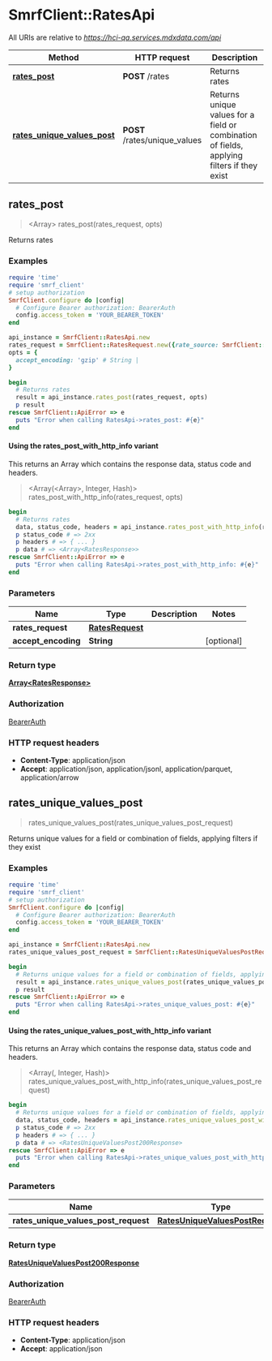 # SmrfClient::RatesApi

All URIs are relative to *https://hci-qa.services.mdxdata.com/api*

| Method | HTTP request | Description |
| ------ | ------------ | ----------- |
| [**rates_post**](RatesApi.md#rates_post) | **POST** /rates | Returns rates |
| [**rates_unique_values_post**](RatesApi.md#rates_unique_values_post) | **POST** /rates/unique_values | Returns unique values for a field or combination of fields, applying filters if they exist |


## rates_post

> <Array<RatesResponse>> rates_post(rates_request, opts)

Returns rates

### Examples

```ruby
require 'time'
require 'smrf_client'
# setup authorization
SmrfClient.configure do |config|
  # Configure Bearer authorization: BearerAuth
  config.access_token = 'YOUR_BEARER_TOKEN'
end

api_instance = SmrfClient::RatesApi.new
rates_request = SmrfClient::RatesRequest.new({rate_source: SmrfClient::RateSourceRequest.new, billing_code: SmrfClient::BillingCodeAndType.new}) # RatesRequest | 
opts = {
  accept_encoding: 'gzip' # String | 
}

begin
  # Returns rates
  result = api_instance.rates_post(rates_request, opts)
  p result
rescue SmrfClient::ApiError => e
  puts "Error when calling RatesApi->rates_post: #{e}"
end
```

#### Using the rates_post_with_http_info variant

This returns an Array which contains the response data, status code and headers.

> <Array(<Array<RatesResponse>>, Integer, Hash)> rates_post_with_http_info(rates_request, opts)

```ruby
begin
  # Returns rates
  data, status_code, headers = api_instance.rates_post_with_http_info(rates_request, opts)
  p status_code # => 2xx
  p headers # => { ... }
  p data # => <Array<RatesResponse>>
rescue SmrfClient::ApiError => e
  puts "Error when calling RatesApi->rates_post_with_http_info: #{e}"
end
```

### Parameters

| Name | Type | Description | Notes |
| ---- | ---- | ----------- | ----- |
| **rates_request** | [**RatesRequest**](RatesRequest.md) |  |  |
| **accept_encoding** | **String** |  | [optional] |

### Return type

[**Array&lt;RatesResponse&gt;**](RatesResponse.md)

### Authorization

[BearerAuth](../README.md#BearerAuth)

### HTTP request headers

- **Content-Type**: application/json
- **Accept**: application/json, application/jsonl, application/parquet, application/arrow


## rates_unique_values_post

> <RatesUniqueValuesPost200Response> rates_unique_values_post(rates_unique_values_post_request)

Returns unique values for a field or combination of fields, applying filters if they exist

### Examples

```ruby
require 'time'
require 'smrf_client'
# setup authorization
SmrfClient.configure do |config|
  # Configure Bearer authorization: BearerAuth
  config.access_token = 'YOUR_BEARER_TOKEN'
end

api_instance = SmrfClient::RatesApi.new
rates_unique_values_post_request = SmrfClient::RatesUniqueValuesPostRequest.new({field: 'applicable_specialties', rate_source: SmrfClient::RateSourceRequest.new, billing_code: SmrfClient::BillingCodeAndType.new}) # RatesUniqueValuesPostRequest | 

begin
  # Returns unique values for a field or combination of fields, applying filters if they exist
  result = api_instance.rates_unique_values_post(rates_unique_values_post_request)
  p result
rescue SmrfClient::ApiError => e
  puts "Error when calling RatesApi->rates_unique_values_post: #{e}"
end
```

#### Using the rates_unique_values_post_with_http_info variant

This returns an Array which contains the response data, status code and headers.

> <Array(<RatesUniqueValuesPost200Response>, Integer, Hash)> rates_unique_values_post_with_http_info(rates_unique_values_post_request)

```ruby
begin
  # Returns unique values for a field or combination of fields, applying filters if they exist
  data, status_code, headers = api_instance.rates_unique_values_post_with_http_info(rates_unique_values_post_request)
  p status_code # => 2xx
  p headers # => { ... }
  p data # => <RatesUniqueValuesPost200Response>
rescue SmrfClient::ApiError => e
  puts "Error when calling RatesApi->rates_unique_values_post_with_http_info: #{e}"
end
```

### Parameters

| Name | Type | Description | Notes |
| ---- | ---- | ----------- | ----- |
| **rates_unique_values_post_request** | [**RatesUniqueValuesPostRequest**](RatesUniqueValuesPostRequest.md) |  |  |

### Return type

[**RatesUniqueValuesPost200Response**](RatesUniqueValuesPost200Response.md)

### Authorization

[BearerAuth](../README.md#BearerAuth)

### HTTP request headers

- **Content-Type**: application/json
- **Accept**: application/json

